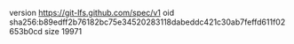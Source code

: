 version https://git-lfs.github.com/spec/v1
oid sha256:b89edff2b76182bc75e34520283118dabeddc421c30ab7feffd611f02653b0cd
size 19971
